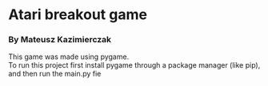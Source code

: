 # Atari breakout game
### By Mateusz Kazimierczak

This game was made using pygame.  
To run this project first install pygame through a package manager (like pip), and then run the main.py fie

